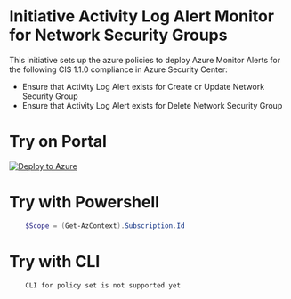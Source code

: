 <h1>Initiative Activity Log Alert Monitor for Network Security Groups </h1>

This initiative sets up the azure policies to deploy Azure Monitor Alerts for the following CIS 1.1.0 compliance in Azure Security Center:
* Ensure that Activity Log Alert exists for Create or Update Network Security Group
* Ensure that Activity Log Alert exists for Delete Network Security Group

<h1>Try on Portal</h1>

[![Deploy to Azure](https://aka.ms/deploytoazurebutton)](https://aka.ms/getpolicy)

<h1>Try with Powershell</h1>

```Powershell
    $Scope = (Get-AzContext).Subscription.Id
```

<h1>Try with CLI</h1>

```cli
    CLI for policy set is not supported yet
```